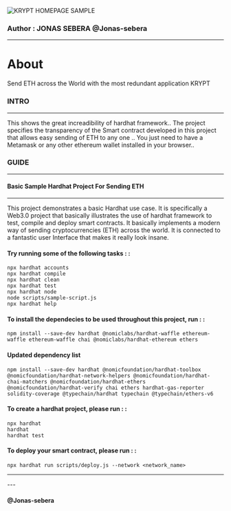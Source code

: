 
![KRYPT HOMEPAGE SAMPLE](KRYPT.png)

### Author : JONAS SEBERA @Jonas-sebera
<hr>

# About
Send ETH across the World with the most redundant application KRYPT

### INTRO
<hr>

This shows the great increadibility of hardhat framework..
The project specifies the transparency of the Smart contract developed in this project that allows easy sending of ETH to any one ..
You just need to have a Metamask or any  other ethereum wallet installed in your browser..


### GUIDE
<hr>

#### Basic Sample Hardhat Project For Sending ETH 
<hr>

This project demonstrates a basic Hardhat use case. It is specifically a Web3.0 project that basically illustrates the use of hardhat framework to test, compile and deploy smart contracts. It basically implements a modern way of sending cryptocurrencies (ETH) across the world. It is connected to a fantastic user Interface that makes it really look insane.  

#### Try running some of the following tasks : :

```
npx hardhat accounts
npx hardhat compile
npx hardhat clean
npx hardhat test
npx hardhat node
node scripts/sample-script.js
npx hardhat help
```

#### To install the dependecies to be used throughout this project,  run : :  

```
npm install --save-dev hardhat @nomiclabs/hardhat-waffle ethereum-waffle ethereum-waffle chai @nomiclabs/hardhat-ethereum ethers

```
#### Updated dependency list

````
npm install --save-dev hardhat @nomicfoundation/hardhat-toolbox @nomicfoundation/hardhat-network-helpers @nomicfoundation/hardhat-chai-matchers @nomicfoundation/hardhat-ethers @nomicfoundation/hardhat-verify chai ethers hardhat-gas-reporter solidity-coverage @typechain/hardhat typechain @typechain/ethers-v6
````

#### To create a hardhat project, please run : :

```
npx hardhat
hardhat
hardhat test
```
#### To deploy your smart contract, please run : :

```
npx hardhat run scripts/deploy.js --network <network_name>
```   
<hr>
---

#### @Jonas-sebera